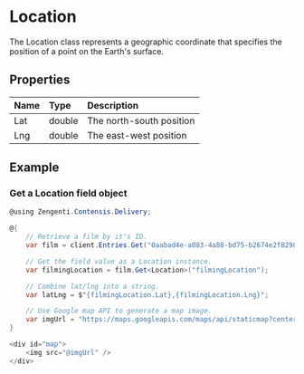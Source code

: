 # Location


The Location class represents a geographic coordinate that specifies the position of a point on the Earth's surface.

## Properties

| Name | Type | Description |
| :--- | :--- | :---------- |
| Lat | double | The north-south position |
| Lng | double | The east-west position |

## Example

### Get a Location field object

```cs
@using Zengenti.Contensis.Delivery;

@{
    // Retrieve a film by it's ID.
    var film = client.Entries.Get("0aabad4e-a083-4a88-bd75-b2674e2f8298");

    // Get the field value as a Location instance.
    var filmingLocation = film.Get<Location>("filmingLocation");

    // Combine lat/lng into a string.
    var latLng = $"{filmingLocation.Lat},{filmingLocation.Lng}";

    // Use Google map API to generate a map image.
    var imgUrl = "https://maps.googleapis.com/maps/api/staticmap?center="+latLng+"&zoom=14&size=400x300&sensor=false";
}

<div id="map">
    <img src="@imgUrl" />
</div>
```
